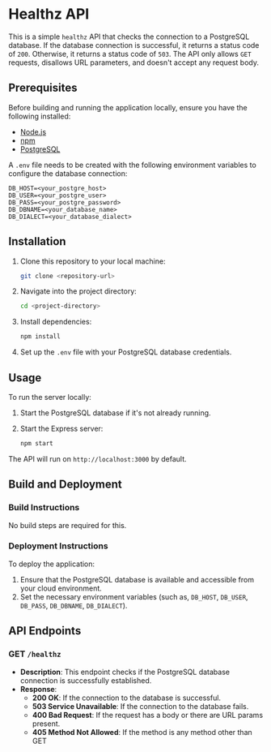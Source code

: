 # Healthz API

This is a simple `healthz` API that checks the connection to a PostgreSQL database. If the database connection is successful, it returns a status code of `200`. Otherwise, it returns a status code of `503`. The API only allows `GET` requests, disallows URL parameters, and doesn't accept any request body.

## Prerequisites

Before building and running the application locally, ensure you have the following installed:

- [Node.js](https://nodejs.org/en/download/)
- [npm](https://www.npmjs.com/get-npm)
- [PostgreSQL](https://www.postgresql.org/download/)

A `.env` file needs to be created with the following environment variables to configure the database connection:

```
DB_HOST=<your_postgre_host>
DB_USER=<your_postgre_user>
DB_PASS=<your_postgre_password>
DB_DBNAME=<your_database_name>
DB_DIALECT=<your_database_dialect>
```

## Installation

1. Clone this repository to your local machine:

    ```bash
    git clone <repository-url>
    ```

2. Navigate into the project directory:

    ```bash
    cd <project-directory>
    ```

3. Install dependencies:

    ```bash
    npm install
    ```

4. Set up the `.env` file with your PostgreSQL database credentials.

## Usage

To run the server locally:

1. Start the PostgreSQL database if it's not already running.

2. Start the Express server:

    ```bash
    npm start
    ```

The API will run on `http://localhost:3000` by default.

## Build and Deployment

### Build Instructions

No build steps are required for this.

### Deployment Instructions

To deploy the application:

1. Ensure that the PostgreSQL database is available and accessible from your cloud environment.
2. Set the necessary environment variables (such as, `DB_HOST`, `DB_USER`, `DB_PASS`, `DB_DBNAME`, `DB_DIALECT`).

## API Endpoints

### GET `/healthz`

- **Description**: This endpoint checks if the PostgreSQL database connection is successfully established.
- **Response**:
  - **200 OK**: If the connection to the database is successful.
  - **503 Service Unavailable**: If the connection to the database fails.
  - **400 Bad Request**: If the request has a body or there are URL params present.
  - **405 Method Not Allowed**: If the method is any method other than GET